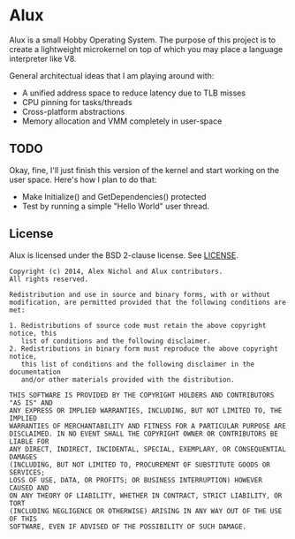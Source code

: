 # Alux

Alux is a small Hobby Operating System. The purpose of this project is to create a lightweight microkernel on top of which you may place a language interpreter like V8.

General architectual ideas that I am playing around with:

 * A unified address space to reduce latency due to TLB misses
 * CPU pinning for tasks/threads
 * Cross-platform abstractions
 * Memory allocation and VMM completely in user-space

## TODO

Okay, fine, I'll just finish this version of the kernel and start working on the user space. Here's how I plan to do that:

 * Make Initialize() and GetDependencies() protected
 * Test by running a simple "Hello World" user thread.

## License

Alux is licensed under the BSD 2-clause license. See [LICENSE](https://github.com/unixpickle/alux/blob/master/LICENSE).

```
Copyright (c) 2014, Alex Nichol and Alux contributors.
All rights reserved.

Redistribution and use in source and binary forms, with or without
modification, are permitted provided that the following conditions are met:

1. Redistributions of source code must retain the above copyright notice, this
   list of conditions and the following disclaimer. 
2. Redistributions in binary form must reproduce the above copyright notice,
   this list of conditions and the following disclaimer in the documentation
   and/or other materials provided with the distribution.

THIS SOFTWARE IS PROVIDED BY THE COPYRIGHT HOLDERS AND CONTRIBUTORS "AS IS" AND
ANY EXPRESS OR IMPLIED WARRANTIES, INCLUDING, BUT NOT LIMITED TO, THE IMPLIED
WARRANTIES OF MERCHANTABILITY AND FITNESS FOR A PARTICULAR PURPOSE ARE
DISCLAIMED. IN NO EVENT SHALL THE COPYRIGHT OWNER OR CONTRIBUTORS BE LIABLE FOR
ANY DIRECT, INDIRECT, INCIDENTAL, SPECIAL, EXEMPLARY, OR CONSEQUENTIAL DAMAGES
(INCLUDING, BUT NOT LIMITED TO, PROCUREMENT OF SUBSTITUTE GOODS OR SERVICES;
LOSS OF USE, DATA, OR PROFITS; OR BUSINESS INTERRUPTION) HOWEVER CAUSED AND
ON ANY THEORY OF LIABILITY, WHETHER IN CONTRACT, STRICT LIABILITY, OR TORT
(INCLUDING NEGLIGENCE OR OTHERWISE) ARISING IN ANY WAY OUT OF THE USE OF THIS
SOFTWARE, EVEN IF ADVISED OF THE POSSIBILITY OF SUCH DAMAGE.
```
